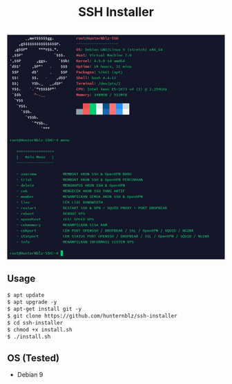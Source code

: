 <H1 align="center">
SSH Installer
</H1>

<p align="center">
  <br>
  <img src="Screenshot.jpg" width="640" title="Screenshot" alt="Screenshot">
</p>

## Usage

```terminal
$ apt update
$ apt upgrade -y
$ apt-get install git -y
$ git clone https://github.com/hunternblz/ssh-installer
$ cd ssh-installer
$ chmod +x install.sh
$ ./install.sh
```

## OS (Tested)
* Debian 9